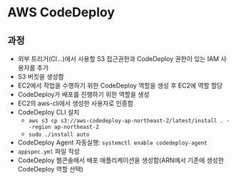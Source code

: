 # AWS CodeDeploy

## 과정

- 외부 트리거(CI...)에서 사용할 S3 접근권한과 CodeDeploy 권한이 있는 IAM 사용자를 추가
- S3 버킷을 생성함
- EC2에서 작업을 수행하기 위한 CodeDeploy 역할을 생성 후 EC2에 역할 할당
- CodeDeploy가 배포를 진행하기 위한 역할을 생성
- EC2의 aws-cli에서 생성한 사용자로 인증함
- CodeDeploy CLI 설치
  - `aws s3 cp s3://aws-codedeploy-ap-northeast-2/latest/install . --region ap-northeast-2`
  - `sudo ./install auto`
- CodeDeploy Agent 자동실행: `systemctl enable codedeploy-agent`
- `appspec.yml` 파일 작성
- CodeDeploy 웹콘솔에서 배포 애플리케이션을 생성함(ARN에서 기존에 생성한 CodeDeploy 역할 선택)

